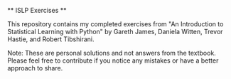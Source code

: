 ** ISLP Exercises **

This repository contains my completed exercises from "An Introduction to Statistical Learning with Python" by Gareth James, Daniela Witten, Trevor Hastie, and Robert Tibshirani.

Note: These are personal solutions and not answers from the textbook. Please feel free to contribute if you notice any mistakes or have a better approach to share.
